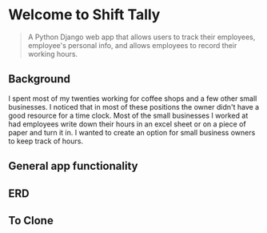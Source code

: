 # Welcome to Shift Tally
> A Python Django web app that allows users to track their employees, employee's personal info, and allows employees to record their working hours. 

## Background
I spent most of my twenties working for coffee shops and a few other small businesses.  I noticed that in most of these positions the owner didn't have a good resource for a time clock.  Most of the small businesses I worked at had employees write down their hours in an excel sheet or on a piece of paper and turn it in. I wanted to create an option for small business owners to keep track of hours.

## General app functionality


## ERD


## To Clone


